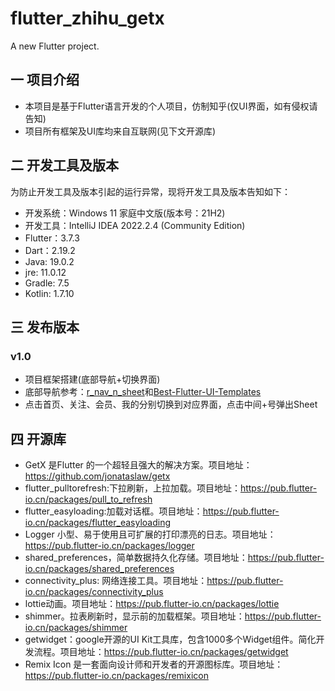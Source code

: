 # flutter_zhihu_getx

A new Flutter project.

## 一 项目介绍
* 本项目是基于Flutter语言开发的个人项目，仿制知乎(仅UI界面，如有侵权请告知)
* 项目所有框架及UI库均来自互联网(见下文开源库)

## 二 开发工具及版本
为防止开发工具及版本引起的运行异常，现将开发工具及版本告知如下：
* 开发系统：Windows 11 家庭中文版(版本号：21H2)
* 开发工具：IntelliJ IDEA 2022.2.4 (Community Edition)
* Flutter：3.7.3
* Dart：2.19.2
* Java: 19.0.2
* jre: 11.0.12
* Gradle: 7.5
* Kotlin: 1.7.10

## 三 发布版本
### v1.0
* 项目框架搭建(底部导航+切换界面)
* 底部导航参考：[r_nav_n_sheet][r_nav_n_sheet-site]和[Best-Flutter-UI-Templates][Best-Flutter-UI-site]
* 点击首页、关注、会员、我的分别切换到对应界面，点击中间+号弹出Sheet

## 四 开源库
* GetX 是Flutter 的一个超轻且强大的解决方案。项目地址：https://github.com/jonataslaw/getx
* flutter_pulltorefresh:下拉刷新，上拉加载。项目地址：https://pub.flutter-io.cn/packages/pull_to_refresh
* flutter_easyloading:加载对话框。项目地址：https://pub.flutter-io.cn/packages/flutter_easyloading
* Logger 小型、易于使用且可扩展的打印漂亮的日志。项目地址：https://pub.flutter-io.cn/packages/logger
* shared_preferences，简单数据持久化存储。项目地址：https://pub.flutter-io.cn/packages/shared_preferences
* connectivity_plus: 网络连接工具。项目地址：https://pub.flutter-io.cn/packages/connectivity_plus
* lottie动画。项目地址：https://pub.flutter-io.cn/packages/lottie
* shimmer。拉表刷新时，显示前的加载框架。项目地址：https://pub.flutter-io.cn/packages/shimmer
* getwidget：google开源的UI Kit工具库，包含1000多个Widget组件。简化开发流程。项目地址：https://pub.flutter-io.cn/packages/getwidget
* Remix Icon 是一套面向设计师和开发者的开源图标库。项目地址：https://pub.flutter-io.cn/packages/remixicon



[r_nav_n_sheet-site]:https://pub.flutter-io.cn/packages/r_nav_n_sheet
[Best-Flutter-UI-site]:https://github.com/mitesh77/Best-Flutter-UI-Templates